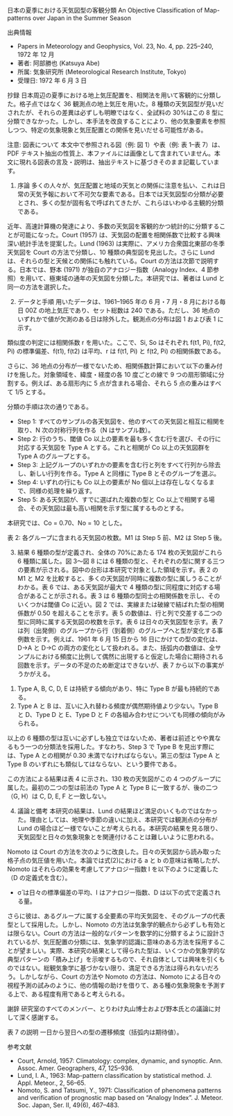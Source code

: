 日本の夏季における天気図型の客観分類
An Objective Classification of Map-patterns over Japan in the Summer Season

出典情報

- Papers in Meteorology and Geophysics, Vol. 23, No. 4, pp. 225–240, 1972 年 12 月
- 著者: 阿部勝也 (Katsuya Abe)
- 所属: 気象研究所 (Meteorological Research Institute, Tokyo)
- 受理日: 1972 年 6 月 3 日

抄録
日本周辺の夏季における地上気圧配置を、相関法を用いて客観的に分類した。格子点ではなく 36 観測点の地上気圧を用いた。8 種類の天気図型が見いだされたが、それらの差異は必ずしも明瞭ではなく、全試料の 30%はこの 8 型に分類できなかった。しかし、本手法を改良することにより、他の気象要素を参照しつつ、特定の気象現象と気圧配置との関係を見いだせる可能性がある。

注意: 図表について
本文中で参照される図（例: 図 1）や表（例: 表 1–表 7）は、PDF テキスト抽出の性質上、本ファイルには画像として含まれていません。本文に現れる図表の言及・説明は、抽出テキストに基づきそのまま記載しています。

1. 序論
   多くの人々が、気圧配置と地域の天気との関係に注意を払い、これは日常の天気予報において不可欠な要素である。日本では天気図型の分類が必要とされ、多くの型が固有名で呼ばれてきたが、これらはいわゆる主観的分類である。

近年、高速計算機の発達により、多数の天気図を客観的かつ統計的に分類することが可能になった。Court (1957) は、天気図の配置を相関係数で比較する興味深い統計手法を提案した。Lund (1963) は実際に、アメリカ合衆国北東部の冬季天気図を Court の方法で分類し、10 種類の典型図を見出した。さらに Lund は、それらの型と天候との関係にも触れている。Court の方法は次節で説明する。日本では、野本 (1971) が独自のアナロジー指数（Analogy Index、4 節参照）を用いて、極東域の通年の天気図を分類した。本研究では、著者は Lund と同一の方法を選択した。

2. データと手順
   用いたデータは、1961–1965 年の 6 月・7 月・8 月における毎日 00Z の地上気圧であり、セット総数は 240 である。ただし、36 地点のいずれかで値が欠測のある日は除外した。観測点の分布は図 1 および表 1 に示す。

類似度の判定には相関係数 r を用いた。ここで、Si, So はそれぞれ f(t1, Pi), f(t2, Pi) の標準偏差、f(t1), f(t2) は平均、r は f(t1, Pi) と f(t2, Pi) の相関係数である。

さらに、36 地点の分布が一様でないため、相関係数計算において以下の重み付けを施した。対象領域を、緯度・経度の各 10 度ごとの線で 9 つの扇形領域に分割する。例えば、ある扇形内に 5 点が含まれる場合、それら 5 点の重みはすべて 1/5 とする。

分類の手順は次の通りである。

- Step 1: すべてのサンプルの各天気図を、他のすべての天気図と相互に相関を取り、N 次の対称行列を作る（N はサンプル数）。
- Step 2: 行のうち、閾値 Co 以上の要素を最も多く含む行を選び、その行に対応する天気図を Type A とする。これと相関が Co 以上の天気図群を Type A のグループとする。
- Step 3: 上記グループのいずれかの要素を含む行と列をすべて行列から除去し、新しい行列を作る。Type A と同様に Type B とそのグループを選ぶ。
- Step 4: いずれの行にも Co 以上の要素が No 個以上は存在しなくなるまで、同様の処理を繰り返す。
- Step 5: ある天気図が、すでに選ばれた複数の型と Co 以上で相関する場合、その天気図は最も高い相関を示す型に属するものとする。

本研究では、Co = 0.70、No = 10 とした。

表 2: 各グループに含まれる天気図の枚数。M1 は Step 5 前、M2 は Step 5 後。

3. 結果
   6 種類の型が定義され、全体の 70%にあたる 174 枚の天気図がこれら 6 種類に属した。図 3〜図 8 には 6 種類の型と、それぞれの型に関する三つの要素が示される。図中の台形は本研究で対象とした領域を示す。表 2 の M1 と M2 を比較すると、多くの天気図が同時に複数の型に属しうることがわかる。表 6 では、ある天気図が最大で 4 種類の型に同程度に対応する場合があることが示される。表 3 は 6 種類の型同士の相関係数を示し、そのいくつかは閾値 Co に近い。図 2 では、実線または破線で結ばれた型の相関係数が 0.50 を超えることを示す。表 5 の数値は、行と列で交差する二つの型に同時に属する天気図の枚数を示す。表 6 は日々の天気図型を示す。表 7 は列（出発側）のグループから行（到着側）のグループへと型が変化する事例数を示す。例えば、1961 年 6 月 15 日から 16 日にかけての型の変化は、D→A と D→C の両方の変化として扱われる。また、括弧内の数値は、全サンプルにおける頻度に比例して偶然に出現すると仮定した場合に期待される回数を示す。データの不足のため断定はできないが、表 7 から以下の事実がうかがえる。

1) Type A, B, C, D, E は持続する傾向があり、特に Type B が最も持続的である。
2) Type A と B は、互いに入れ替わる頻度が偶然期待値より少ない。Type B と D、Type D と E、Type D と F の各組み合わせについても同様の傾向がみられる。

以上の 6 種類の型は互いに必ずしも独立ではないため、著者は前述とやや異なるもう一つの分類法を採用した。すなわち、Step 3 で Type B を見出す際には、Type A との相関が 0.30 未満でなければならない。第三の型は Type A と Type B のいずれにも類似してはならない、という要件である。

この方法による結果は表 4 に示され、130 枚の天気図がこの 4 つのグループに属した。最初の二つの型は前法の Type A と Type B に一致するが、後の二つ（G, H）は C, D, E, F と一致しない。

4. 議論と備考
   本研究の結果は、Lund の結果ほど満足のいくものではなかった。理由としては、地理や季節の違いに加え、本研究では観測点の分布が Lund の場合ほど一様でないことが考えられる。本研究の結果を見る限り、天気図型と日々の気象現象とを関連付けることは難しいように思われる。

Nomoto は Court の方法を次のように改良した。日々の天気図から読み取った格子点の気圧値を用いた。本論では式(2)における a と b の意味は省略したが、Nomoto はそれらの効果を考慮してアナロジー指数 I を以下のように定義した（D の定義式を含む）。

- σ̄ は日々の標準偏差の平均、I はアナロジー指数、D は以下の式で定義される量。

さらに彼は、あるグループに属する全要素の平均天気図を、そのグループの代表型として採用した。しかし、Nomoto の方法は気象学的観点から必ずしも有効とは限らない。Court の方法は一般的なパターンを数学的に分類するように設計されているが、気圧配置の分類には、気象学的認識に意味のある方法を採用することが望ましい。実際、本研究の結果として得られた型は、いくつかの気象学的な典型パターンの「積み上げ」を示唆するもので、それ自体としては興味を引くものではない。総観気象学に基づかない限り、満足できる方法は得られないだろう。しかしながら、Court の方法や Nomoto の方法は、Nomoto による日々の視程予測の試みのように、他の情報の助けを借りて、ある種の気象現象を予測する上で、ある程度有用であると考えられる。

謝辞
研究室のすべてのメンバー、とりわけ丸山博士および野本氏との議論に対して深く感謝する。

表 7 の説明
一日から翌日への型の遷移頻度（括弧内は期待値）。

参考文献

- Court, Arnold, 1957: Climatology: complex, dynamic, and synoptic. Ann. Assoc. Amer. Geographers, 47, 125–936.
- Lund, I. A., 1963: Map-pattern classification by statistical method. J. Appl. Meteor., 2, 56–65.
- Nomoto, S. and Tatsumi, Y., 1971: Classification of phenomena patterns and verification of prognostic map based on “Analogy Index”. J. Meteor. Soc. Japan, Ser. II, 49(6), 467–483.
